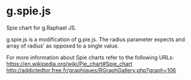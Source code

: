 g.spie.js
=========

Spie chart for g.Raphael JS.

g.spie.js is a modification of g.pie.js.  The radius parameter expects
and array of radius' as opposed to a single value.

For more information about Spie charts refer to the following URLs:
https://en.wikipedia.org/wiki/Pie_chart#Spie_chart
http://addictedtor.free.fr/graphiques/RGraphGallery.php?graph=106

